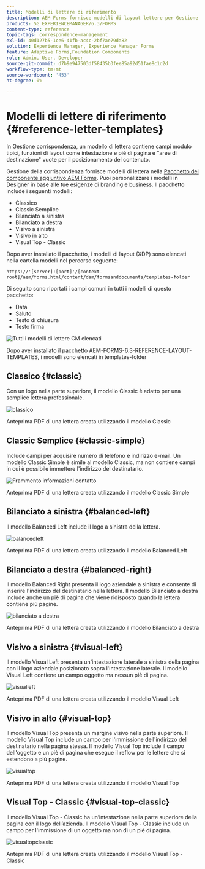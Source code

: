 ```yaml
---
title: Modelli di lettere di riferimento
description: AEM Forms fornisce modelli di layout lettere per Gestione corrispondenza che è possibile utilizzare per creare lettere in modo rapido.
products: SG_EXPERIENCEMANAGER/6.3/FORMS
content-type: reference
topic-tags: correspondence-management
exl-id: 40d127b5-1ce6-41fb-ac4c-2bf7ae79da82
solution: Experience Manager, Experience Manager Forms
feature: Adaptive Forms,Foundation Components
role: Admin, User, Developer
source-git-commit: d7b9e947503df58435b3fee85a92d51fae8c1d2d
workflow-type: tm+mt
source-wordcount: '453'
ht-degree: 0%

---
```


# Modelli di lettere di riferimento {#reference-letter-templates}

In Gestione corrispondenza, un modello di lettera contiene campi modulo tipici, funzioni di layout come intestazione e piè di pagina e &quot;aree di destinazione&quot; vuote per il posizionamento del contenuto.

Gestione della corrispondenza fornisce modelli di lettera nella [Pacchetto del componente aggiuntivo AEM Forms](https://experienceleague.adobe.com/docs/experience-manager-release-information/aem-release-updates/forms-updates/aem-forms-releases.html?lang=en). Puoi personalizzare i modelli in Designer in base alle tue esigenze di branding e business. Il pacchetto include i seguenti modelli:

* Classico
* Classic Semplice
* Bilanciato a sinistra
* Bilanciato a destra
* Visivo a sinistra
* Visivo in alto
* Visual Top - Classic

Dopo aver installato il pacchetto, i modelli di layout (XDP) sono elencati nella cartella modelli nel percorso seguente:

`https://'[server]:[port]'/[context-root]/aem/forms.html/content/dam/formsanddocuments/templates-folder`

Di seguito sono riportati i campi comuni in tutti i modelli di questo pacchetto:

* Data
* Saluto
* Testo di chiusura
* Testo firma

![Tutti i modelli di lettere CM elencati](assets/templatescorrespondence.png)

Dopo aver installato il pacchetto AEM-FORMS-6.3-REFERENCE-LAYOUT-TEMPLATES, i modelli sono elencati in templates-folder

## Classico {#classic}

Con un logo nella parte superiore, il modello Classic è adatto per una semplice lettera professionale.

![classico](assets/classic.png)

Anteprima PDF di una lettera creata utilizzando il modello Classic

## Classic Semplice {#classic-simple}

Include campi per acquisire numero di telefono e indirizzo e-mail. Un modello Classic Simple è simile al modello Classic, ma non contiene campi in cui è possibile immettere l&#39;indirizzo del destinatario.

![Frammento informazioni contatto](assets/classicsimple.png)

Anteprima PDF di una lettera creata utilizzando il modello Classic Simple

## Bilanciato a sinistra {#balanced-left}

Il modello Balanced Left include il logo a sinistra della lettera.

![balancedleft](assets/balancedleft.png)

Anteprima PDF di una lettera creata utilizzando il modello Balanced Left

## Bilanciato a destra {#balanced-right}

Il modello Balanced Right presenta il logo aziendale a sinistra e consente di inserire l&#39;indirizzo del destinatario nella lettera. Il modello Bilanciato a destra include anche un piè di pagina che viene ridisposto quando la lettera contiene più pagine.

![bilanciato a destra](assets/balancedright.png)

Anteprima PDF di una lettera creata utilizzando il modello Bilanciato a destra

## Visivo a sinistra {#visual-left}

Il modello Visual Left presenta un&#39;intestazione laterale a sinistra della pagina con il logo aziendale posizionato sopra l&#39;intestazione laterale. Il modello Visual Left contiene un campo oggetto ma nessun piè di pagina.

![visualleft](assets/visualleft.png)

Anteprima PDF di una lettera creata utilizzando il modello Visual Left

## Visivo in alto {#visual-top}

Il modello Visual Top presenta un margine visivo nella parte superiore. Il modello Visual Top include un campo per l&#39;immissione dell&#39;indirizzo del destinatario nella pagina stessa. Il modello Visual Top include il campo dell&#39;oggetto e un piè di pagina che esegue il reflow per le lettere che si estendono a più pagine.

![visualtop](assets/visualtop.png)

Anteprima PDF di una lettera creata utilizzando il modello Visual Top

## Visual Top - Classic {#visual-top-classic}

Il modello Visual Top - Classic ha un’intestazione nella parte superiore della pagina con il logo dell’azienda. Il modello Visual Top - Classic include un campo per l&#39;immissione di un oggetto ma non di un piè di pagina.

![visualtopclassic](assets/visualtopclassic.png)

Anteprima PDF di una lettera creata utilizzando il modello Visual Top - Classic
